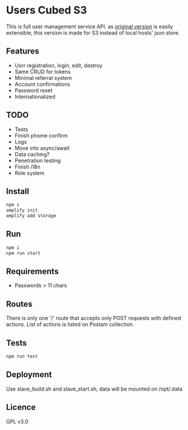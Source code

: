 # Users Cubed S3

This is full user management service API. as [original version](https://github.com/TalaikisInc/users-cubed) is easily extensible, this version is made for S3 instead of local hosts' json store.

## Features

* Usrr registration, login, edit, destroy
* Same CRUD for tokens
* Minimal referral system
* Account confirmations
* Password reset
* Internationalized

## TODO

* Tests
* Finish phome confirm
* Logs
* Move into async/await
* Data caching?
* Penetration testing
* Finish i18n
* Role system

## Install

```bash
npm i
amplify init
amplify add storage
```

## Run

```bash
npm i
npm run start
```

## Requirements

* Passwords > 11 chars

## Routes

There is only one '/' route that accepts only POST requests with defined actions. List of actions is listed on Postam collection.

## Tests

```bash
npm run test
```

## Deployment

Use slave_build.sh and slave_start.sh, data will be mounted on /opt/.data

## Licence

GPL v3.0
